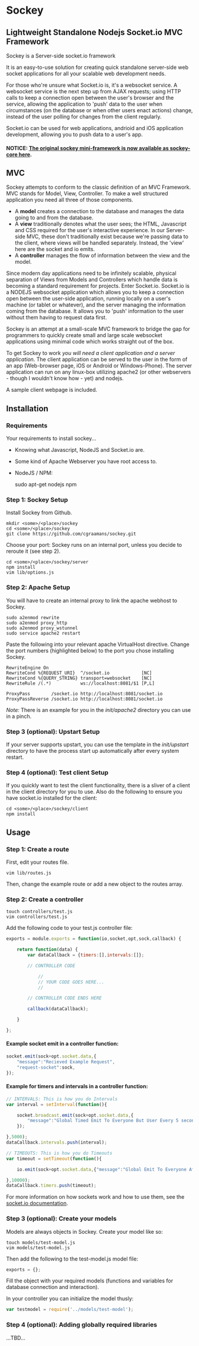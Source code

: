 # Sockey

## Lightweight Standalone Nodejs Socket.io MVC Framework

Sockey is a Server-side socket.io framework

It is an easy-to-use solution for creating quick standalone server-side web socket applications for all your scalable web development needs. 

For those who're unsure what Socket.io is, it's a websocket service. A websocket service is the next step up from AJAX requests; using HTTP calls to keep a connection open between the user's browser and the service, allowing the application to 'push' data to the user when circumstances (on the database or when other users enact actions) change, instead of the user polling for changes from the client regularly. 

Socket.io can be used for web applications, andrioid and iOS application development, allowing you to push data to a user's app.

#### NOTICE: [The original sockey mini-framework is now available as sockey-core here](https://github.com/cgraamans/sockey-core).

## MVC
Sockey attempts to conform to the classic definition of an MVC Framework. MVC stands for Model, View, Controller. To make a well structured application you need all three of those components.

- A **model** creates a connection to the database and manages the data going to and from the database.
- A **view** traditionally denotes what the user sees; the HTML, Javascript and CSS required for the user's interactive experience. In our Server-side MVC, these don't traditionally exist because we're passing data to the client, where views will be handled separately. Instead, the 'view' here are the socket and io emits.
- A **controller** manages the flow of information between the view and the model.

Since modern day applications need to be infinitely scalable, physical separation of Views from Models and Controllers which handle data is becoming a standard requirement for projects. Enter Socket.io. Socket.io is a NODEJS websocket application which allows you to keep a connection open between the user-side application, running locally on a user's machine (or tablet or whatever), and the server managing the information coming from the database. It allows you to 'push' information to the user without them having to request data first.

Sockey is an attempt at a small-scale MVC framework to bridge the gap for programmers to quickly create small and large scale websocket applications using minimal code which works straight out of the box. 

To get Sockey to work _you will need a client application and a server application_. The client application can be served to the user in the form of an app (Web-browser page, iOS or Android or Windows-Phone). The server application can run on any linux-box utilizing apache2 (or other webservers - though I wouldn't know how - yet) and nodejs.

A sample client webpage is included.

## Installation

### Requirements

Your requirements to install sockey...
  - Knowing what Javascript, NodeJS and Socket.io are.
  - Some kind of Apache Webserver you have root access to.
  - NodeJS / NPM:

    sudo apt-get nodejs npm

### Step 1: Sockey Setup
    
Install Sockey from Github.

    mkdir <some>/<place>/sockey
    cd <some>/<place>/sockey
    git clone https://github.com/cgraamans/sockey.git  


Choose your port: Sockey runs on an internal port, unless you decide to reroute it (see step 2).
    
    cd <some>/<place>/sockey/server
    npm install
    vim lib/options.js

### Step 2: Apache Setup

You will have to create an internal proxy to link the apache webhost to Sockey.

    sudo a2enmod rewrite
    sudo a2enmod proxy_http
    sudo a2enmod proxy_wstunnel
    sudo service apache2 restart

Paste the following into your relevant apache VirtualHost directive. Change the port numbers (highlighted below) to the port you chose installing Sockey.

    RewriteEngine On
    RewriteCond %{REQUEST_URI}  ^/socket.io            [NC]
    RewriteCond %{QUERY_STRING} transport=websocket    [NC]
    RewriteRule /(.*)           ws://localhost:8081/$1 [P,L]

    ProxyPass        /socket.io http://localhost:8081/socket.io
    ProxyPassReverse /socket.io http://localhost:8081/socket.io

_Note:_ There is an example for you in the _init/apache2_ directory you can use in a pinch.

### Step 3 (optional): Upstart Setup

If your server supports upstart, you can use the template in the _init/upstart_ directory to have the process start up automatically after every system restart.

### Step 4 (optional): Test client Setup

If you quickly want to test the client functionality, there is a sliver of a client in the client directory for you to use. Also do the following to ensure you have socket.io installed for the client:

    cd <some>/<place>/sockey/client
    npm install

## Usage

### Step 1: Create a route

First, edit your routes file.

    vim lib/routes.js

Then, change the example route or add a new object to the routes array.

### Step 2: Create a controller

    touch controllers/test.js
    vim controllers/test.js

Add the following code to your test.js controller file:

```javascript
exports = module.exports = function(io,socket,opt,sock,callback) {

    return function(data) {
        var dataCallback = {timers:[],intervals:[]};

        // CONTROLLER CODE

            //
            // YOUR CODE GOES HERE...
            //

        // CONTROLLER CODE ENDS HERE

        callback(dataCallback);

    }

};
```

#### Example socket emit in a controller function:

```javascript
socket.emit(sock+opt.socket.data,{
    "message":"Recieved Example Request",
    "request-socket":sock,
});
```

#### Example for timers and intervals in a controller function:

```javascript
// INTERVALS: This is how you do Intervals
var interval = setInterval(function(){

    socket.broadcast.emit(sock+opt.socket.data,{
        "message":"Global Timed Emit To Everyone But User Every 5 seconds"
    });

},5000);
dataCallback.intervals.push(interval);

// TIMEOUTS: This is how you do Timeouts
var timeout = setTimeout(function(){

    io.emit(sock+opt.socket.data,{"message":"Global Emit To Everyone After 10 seconds"});

},10000);
dataCallback.timers.push(timeout);
```

For more information on how sockets work and how to use them, see the [socket.io documentation](http://socket.io/).

### Step 3 (optional): Create your models

Models are always objects in Sockey. Create your model like so:

    touch models/test-model.js
    vim models/test-model.js

Then add the following to the test-model.js model file:

```javascript
exports = {};
```

Fill the object with your required models (functions and variables for database connection and interaction).

In your controller you can initialize the model thusly:

```javascript
var testmodel = require('../models/test-model');
```

### Step 4 (optional): Adding globally required libraries

...TBD... 
